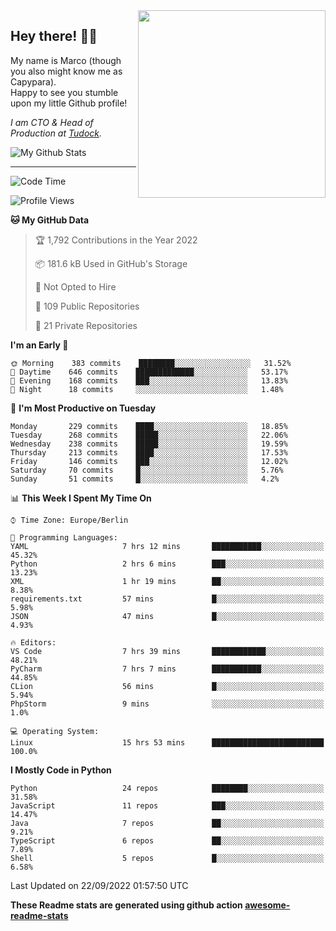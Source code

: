 <img src="https://capypara.de/para_logo.png?a=13" align="right" width="300">

## Hey there! 👋🙃
My name is Marco (though you also might know me as Capypara).  
Happy to see you stumble upon my little Github profile!

*I am CTO & Head of Production at <a href="http://tudock.de">Tudock</a>.*


![My Github Stats](https://github-readme-stats.vercel.app/api?username=theCapypara&show_icons=true&title_color=8ea106&text_color=ffffff&icon_color=8ea106&bg_color=2F343F&hide_border=1)

---
<!--START_SECTION:waka-->
![Code Time](http://img.shields.io/badge/Code%20Time-1%2C805%20hrs%207%20mins-blue)

![Profile Views](http://img.shields.io/badge/Profile%20Views-0-blue)

**🐱 My GitHub Data** 

> 🏆 1,792 Contributions in the Year 2022
 > 
> 📦 181.6 kB Used in GitHub's Storage 
 > 
> 🚫 Not Opted to Hire
 > 
> 📜 109 Public Repositories 
 > 
> 🔑 21 Private Repositories  
 > 
**I'm an Early 🐤** 

```text
🌞 Morning    383 commits    ████████░░░░░░░░░░░░░░░░░   31.52% 
🌆 Daytime    646 commits    █████████████░░░░░░░░░░░░   53.17% 
🌃 Evening    168 commits    ███░░░░░░░░░░░░░░░░░░░░░░   13.83% 
🌙 Night      18 commits     ░░░░░░░░░░░░░░░░░░░░░░░░░   1.48%

```
📅 **I'm Most Productive on Tuesday** 

```text
Monday       229 commits    ████░░░░░░░░░░░░░░░░░░░░░   18.85% 
Tuesday      268 commits    █████░░░░░░░░░░░░░░░░░░░░   22.06% 
Wednesday    238 commits    █████░░░░░░░░░░░░░░░░░░░░   19.59% 
Thursday     213 commits    ████░░░░░░░░░░░░░░░░░░░░░   17.53% 
Friday       146 commits    ███░░░░░░░░░░░░░░░░░░░░░░   12.02% 
Saturday     70 commits     █░░░░░░░░░░░░░░░░░░░░░░░░   5.76% 
Sunday       51 commits     █░░░░░░░░░░░░░░░░░░░░░░░░   4.2%

```


📊 **This Week I Spent My Time On** 

```text
⌚︎ Time Zone: Europe/Berlin

💬 Programming Languages: 
YAML                     7 hrs 12 mins       ███████████░░░░░░░░░░░░░░   45.32% 
Python                   2 hrs 6 mins        ███░░░░░░░░░░░░░░░░░░░░░░   13.23% 
XML                      1 hr 19 mins        ██░░░░░░░░░░░░░░░░░░░░░░░   8.38% 
requirements.txt         57 mins             █░░░░░░░░░░░░░░░░░░░░░░░░   5.98% 
JSON                     47 mins             █░░░░░░░░░░░░░░░░░░░░░░░░   4.93%

🔥 Editors: 
VS Code                  7 hrs 39 mins       ████████████░░░░░░░░░░░░░   48.21% 
PyCharm                  7 hrs 7 mins        ███████████░░░░░░░░░░░░░░   44.85% 
CLion                    56 mins             █░░░░░░░░░░░░░░░░░░░░░░░░   5.94% 
PhpStorm                 9 mins              ░░░░░░░░░░░░░░░░░░░░░░░░░   1.0%

💻 Operating System: 
Linux                    15 hrs 53 mins      █████████████████████████   100.0%

```

**I Mostly Code in Python** 

```text
Python                   24 repos            ████████░░░░░░░░░░░░░░░░░   31.58% 
JavaScript               11 repos            ███░░░░░░░░░░░░░░░░░░░░░░   14.47% 
Java                     7 repos             ██░░░░░░░░░░░░░░░░░░░░░░░   9.21% 
TypeScript               6 repos             ██░░░░░░░░░░░░░░░░░░░░░░░   7.89% 
Shell                    5 repos             █░░░░░░░░░░░░░░░░░░░░░░░░   6.58%

```



 Last Updated on 22/09/2022 01:57:50 UTC
<!--END_SECTION:waka-->

**These Readme stats are generated using github action [awesome-readme-stats](https://github.com/anmol098/waka-readme-stats)**
